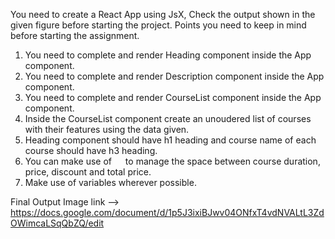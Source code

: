 You need to create a React App using JsX, Check the output shown in the given figure before starting the project. Points you need to keep in mind before starting the assignment.

1. You need to complete and render Heading component inside the App component.
2. You need to complete and render Description component inside the App component.
3. You need to complete and render CourseList component inside the App component.
4. Inside the CourseList component create an unoudered list of courses with their features using the data given.
5. Heading component should have h1 heading and course name of each course should have h3 heading.
6. You can make use of &emsp; to manage the space between course duration, price, discount and total price.
7. Make use of variables wherever possible.

Final Output
Image link --> https://docs.google.com/document/d/1p5J3ixiBJwv04ONfxT4vdNVALtL3ZdOWimcaLSqQbZQ/edit
